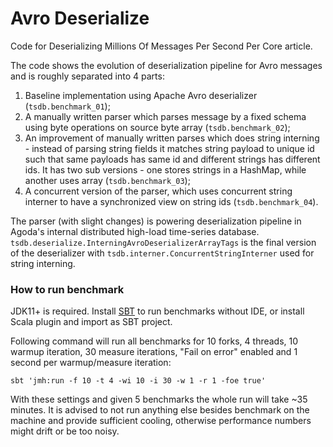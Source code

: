 # Avro Deserialize

Code for Deserializing Millions Of Messages Per Second Per Core article.

The code shows the evolution of deserialization pipeline for Avro messages
 and is roughly separated into 4 parts:
1) Baseline implementation using Apache Avro deserializer (`tsdb.benchmark_01`);
2) A manually written parser which parses message by a fixed schema using byte operations on
 source byte array (`tsdb.benchmark_02`);
3) An improvement of manually written parses which does string interning - instead of parsing
 string fields it matches string payload to unique id such that same payloads has same id
 and different strings has different ids. It has two sub versions - one stores strings in a HashMap,
 while another uses array (`tsdb.benchmark_03`);
4) A concurrent version of the parser, which uses concurrent string interner to
 have a synchronized view on string ids (`tsdb.benchmark_04`).

The parser (with slight changes) is powering deserialization pipeline in Agoda's internal
distributed high-load time-series database. `tsdb.deserialize.InterningAvroDeserializerArrayTags`
 is the final version of the deserializer with `tsdb.interner.ConcurrentStringInterner` used for string interning.

### How to run benchmark

JDK11+ is required. Install [SBT](https://www.scala-sbt.org/) to run benchmarks without IDE, or install Scala plugin and import as SBT project.

Following command will run all benchmarks for 10 forks, 4 threads, 10 warmup iteration, 30 measure iterations, "Fail on error" enabled and 1 second per warmup/measure iteration:

`sbt 'jmh:run -f 10 -t 4 -wi 10 -i 30 -w 1 -r 1 -foe true'`

With these settings and given 5 benchmarks the whole run will take ~35 minutes. It is advised to not run anything else besides benchmark on the machine and provide sufficient cooling, otherwise performance numbers might drift or be too noisy.